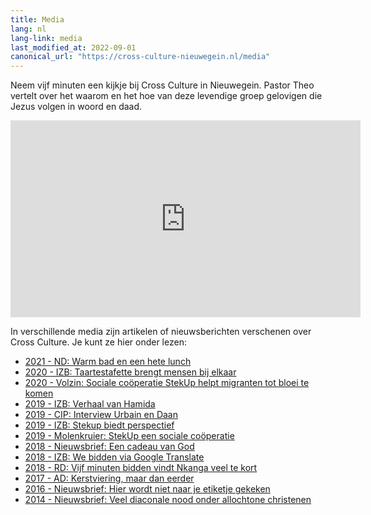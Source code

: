 ```yaml
---
title: Media
lang: nl
lang-link: media
last_modified_at: 2022-09-01
canonical_url: "https://cross-culture-nieuwegein.nl/media"
---
```

Neem vijf minuten een kijkje bij Cross Culture in Nieuwegein. Pastor Theo vertelt over het waarom en het hoe van deze levendige groep gelovigen die Jezus volgen in woord en daad.

<div class="ratio ratio-16x9 py-2"><iframe width="560" height="315" src="https://www.youtube.com/embed/CDWYKPwFjNI" title="YouTube video player" frameborder="0" allow="accelerometer; autoplay; clipboard-write; encrypted-media; gyroscope; picture-in-picture" allowfullscreen></iframe></div>

In verschillende media zijn artikelen of nieuwsberichten verschenen over Cross Culture. Je kunt ze hier onder lezen:

- [2021 - ND: Warm bad en een hete lunch](https://www.nd.nl/geloof/geloof/1017187/warm-bad-en-een-hete-lunch)
- [2020 - IZB: Taartestafette brengt mensen bij elkaar](https://www.izb.nl/blog/2020/11/24/Taartestafette-brengt-mensen-bij-elkaar)
- [2020 - Volzin: Sociale coöperatie StekUp helpt migranten tot bloei te komen](https://volzin.nu/sociale-cooperatie-stekup-helpt-migranten-tot-bloei-te-komen)
- [2019 - IZB: Verhaal van Hamida](https://www.izb.nl/verhaal-van-hamida)
- [2019 - CIP: Interview Urbain en Daan](assets/doc/interview2019.pdf)
- [2019 - IZB: Stekup biedt perspectief](https://www.izb.nl/nieuwsberichten/stekup-biedt-perspectief)
- [2019 - Molenkruier: StekUp een sociale coöperatie](assets/img/molenkruier2019.jpg)
- [2018 - Nieuwsbrief: Een cadeau van God](assets/doc/nieuwsbrief2018.pdf)
- [2018 - IZB: We bidden via Google Translate](https://www.izb.nl/nieuwsberichten/we-bidden-via-google-translate)
- [2018 - RD: Vijf minuten bidden vindt Nkanga veel te kort](https://www.rd.nl/artikel/781321-vijf-minuten-bidden-vindt-nkanga-veel-te-kort)
- [2017 - AD: Kerstviering, maar dan eerder](assets/doc/ad2017.pdf)
- [2016 - Nieuwsbrief: Hier wordt niet naar je etiketje gekeken](assets/doc/nieuwsbrief2016.pdf)
- [2014 - Nieuwsbrief: Veel diaconale nood onder allochtone christenen](assets/doc/nieuwsbrief2014.pdf)